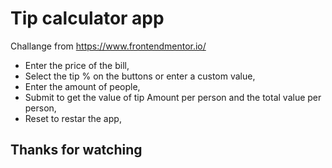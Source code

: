 # Tip calculator app

Challange from https://www.frontendmentor.io/ 

- Enter the price of the bill,
- Select the tip % on the buttons or enter a custom value,
- Enter the amount of people,
- Submit to get the value of tip Amount per person and the total value per person,
- Reset to restar the app, 

 

## Thanks for watching 
